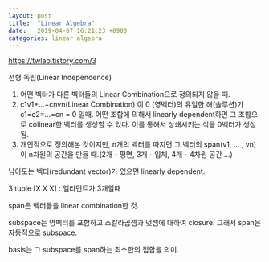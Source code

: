 ```yaml
---
layout: post
title:  "Linear Algebra"
date:   2019-04-07 16:21:23 +0900
categories: linear algebra
---
```


https://twlab.tistory.com/3

선형 독립(Linear Independence)

1. 어떤 벡터가 다른 벡터들의 Linear Combination으로 정의되지 않을 때.
2. c1v1+...+cnvn(Linear Combination) 이 0 (영벡터)의 유일한 해(솔루션)가 c1=c2=...=cn = 0 일때.
어떤 조합에 의해서 linearly dependent하면 그 조합으로 colinear한 벡터를 생성할 수 있다. 이를 통해서 상쇄시키는 식을 0벡터가 생성됨.
3. 개인적으로 정의해본 것이지만, n개의 벡터를 따지면 그 벡터의 span(v1, ... , vn)이 n차원의 공간을 만들 때.(2개 - 평면, 3개 - 입체, 4개 - 4차원 공간 ...)

남아도는 벡터(redundant vector)가 있으면 linearly dependent.

3 tuple [X X X] : 엘리먼트가 3개일때

span은 벡터들을 linear combination한 것.

subspace는 영벡터를 포함하고 스칼라곱셈과 덧셈에 대하여 closure. 
그래서 span은 자동적으로 subspace.

basis는 그 subspace를 span하는 최소한의 집합을 의미.